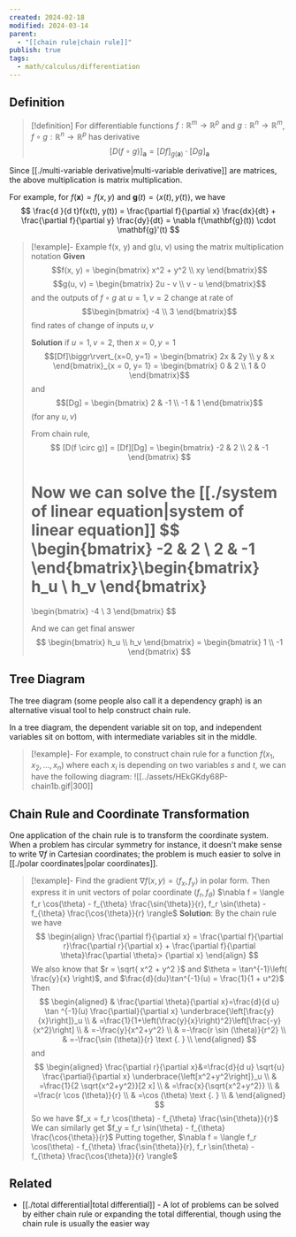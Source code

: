 ```yaml
---
created: 2024-02-18
modified: 2024-03-14
parent:
  - "[[chain rule|chain rule]]"
publish: true
tags:
  - math/calculus/differentiation
---
```

## Definition
> [!definition]
>  For differentiable functions $f : \mathbb{R}^m \rightarrow \mathbb{R}^p$ and $g : \mathbb{R}^n \rightarrow \mathbb{R}^m$, $f \circ g:  \mathbb{R}^n \rightarrow \mathbb{R}^p$ has derivative
> $$
> \left[ D(f \circ g) \right]_{\mathbf{a}} = [Df]_{g(\mathbf{a})} \cdot [Dg]_{\mathbf{a}}
> $$

Since [[./multi-variable derivative|multi-variable derivative]] are matrices, the above multiplication is matrix multiplication.

For example, for $f(\mathbf{x}) = f(x, y)$ and $\mathbf{g}(t) = \langle x(t), y(t)\rangle$, we have
$$
\frac{d }{d t}f(x(t), y(t)) = \frac{\partial f}{\partial x} \frac{dx}{dt} + \frac{\partial f}{\partial y} \frac{dy}{dt} = \nabla f(\mathbf{g}(t)) \cdot \mathbf{g}'(t)
$$
> [!example]- Example f(x, y) and g(u, v) using the matrix multiplication notation
> **Given** $$f(x, y) = \begin{bmatrix}
> x^2 + y^2 \\
> xy
> \end{bmatrix}$$ 
> $$g(u, v) = \begin{bmatrix}
> 2u - v \\
> v - u
> \end{bmatrix}$$
> and the outputs of $f \circ g$ at $u = 1, v = 2$ change at rate of $$\begin{bmatrix}
> -4 \\
> 3
> \end{bmatrix}$$
> find rates of change of inputs $u, v$
> 
> **Solution**
> if $u = 1, v = 2$, then $x = 0, y = 1$
> $$[Df]\biggr\rvert_{x=0, y=1} = \begin{bmatrix}
> 2x & 2y \\
> y & x
> \end{bmatrix}_{x = 0, y= 1}
> = \begin{bmatrix}
> 0 & 2 \\
> 1 & 0
> \end{bmatrix}$$
>  and
> $$[Dg] = \begin{bmatrix}
>  2 & -1 \\
>  -1 & 1
> \end{bmatrix}$$ 
> (for any $u, v$)
> 
> From chain rule,
> $$
> [D(f \circ g)] = [Df][Dg] = \begin{bmatrix}
> -2 & 2 \\
> 2 & -1
> \end{bmatrix}
> $$
> 
> Now we can solve the [[./system of linear equation|system of linear equation]]
> $$
> \begin{bmatrix}
> -2 & 2 \\
> 2 & -1
> \end{bmatrix}\begin{bmatrix}
> h_u \\
> h_v
> \end{bmatrix}
> =
> \begin{bmatrix}
> -4 \\
> 3
> \end{bmatrix}
> $$
> 
> And we can get final answer
> $$
> \begin{bmatrix}
> h_u \\
> h_v
> \end{bmatrix} =
> \begin{bmatrix}
> 1 \\
> -1
> \end{bmatrix}
> $$

## Tree Diagram

The tree diagram (some people also call it a dependency graph) is an alternative visual tool to help construct chain rule.

In a tree diagram, the dependent variable sit on top, and independent variables sit on bottom, with intermediate variables sit in the middle. 

> [!example]-
For example, to construct chain rule for a function $f(x_1, x_2, \dots, x_n)$ where each $x_i$ is depending on two variables $s$ and $t$, we can have the following diagram:
>![[../assets/HEkGKdy68P-chain1b.gif|300]]

## Chain Rule and Coordinate Transformation

One application of the chain rule is to transform the coordinate system. When a problem has circular symmetry for instance, it doesn't make sense to write $\nabla f$ in Cartesian coordinates; the problem is much easier to solve in [[./polar coordinates|polar coordinates]].

> [!example]- Find the gradient $\nabla f(x, y) = \langle f_x, f_y \rangle$ in polar form. Then express it in unit vectors of polar coordinate ($f_r, f_\theta$)
> $\nabla f = \langle f_r \cos(\theta) - f_{\theta} \frac{\sin{\theta}}{r}, f_r \sin(\theta) - f_{\theta} \frac{\cos{\theta}}{r} \rangle$
> **Solution**: By the chain rule we have
>$$
> \begin{align}
> \frac{\partial f}{\partial x} = \frac{\partial f}{\partial r}\frac{\partial r}{\partial x} + \frac{\partial f}{\partial \theta}\frac{\partial \theta}> {\partial x}
> \end{align}
>$$
> We also know that $r = \sqrt{ x^2 + y^2 }$ and $\theta = \tan^{-1}\left( \frac{y}{x} \right)$, and $\frac{d}{du}\tan^{-1}(u) = \frac{1}{1 + u^2}$
> Then
> $$
> \begin{aligned}
> & \frac{\partial \theta}{\partial x}=\frac{d}{d u} \tan ^{-1}(u) \frac{\partial}{\partial x} \underbrace{\left[\frac{y}{x}\right]}_u \\
> & =\frac{1}{1+\left(\frac{y}{x}\right)^2}\left[\frac{-y}{x^2}\right] \\
> & =-\frac{y}{x^2+y^2} \\
> & =-\frac{r \sin (\theta)}{r^2} \\
> & =-\frac{\sin (\theta)}{r} \text {. } \\
> \end{aligned}
> $$
> and
> $$
>  \begin{aligned}
>  \frac{\partial r}{\partial x}&=\frac{d}{d u} \sqrt{u} \frac{\partial}{\partial x} \underbrace{\left[x^2+y^2\right]}_u \\
> & =\frac{1}{2 \sqrt{x^2+y^2}}[2 x] \\
> & =\frac{x}{\sqrt{x^2+y^2}} \\
> & =\frac{r \cos (\theta)}{r} \\
> & =\cos (\theta) \text {. } \\
> &
> \end{aligned}
>$$
>So we have $f_x = f_r \cos(\theta) - f_{\theta} \frac{\sin{\theta}}{r}$
>We can similarly get $f_y = f_r \sin(\theta) - f_{\theta} \frac{\cos{\theta}}{r}$
>Putting together, $\nabla f = \langle f_r \cos(\theta) - f_{\theta} \frac{\sin{\theta}}{r}, f_r \sin(\theta) - f_{\theta} \frac{\cos{\theta}}{r} \rangle$

## Related
- [[./total differential|total differential]] - A lot of problems can be solved by either chain rule or expanding the total differential, though using the chain rule is usually the easier way